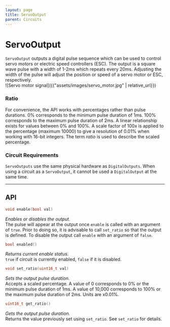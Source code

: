 ```yaml
---
layout: page
title: ServoOutput
parent: Circuits
---
```


# ServoOutput

`ServoOutput` outputs a digital pulse sequence which can be used to control servo motors or electric speed controllers (ESC). The output is a square wave pulse with a width of 1-2ms which repeats every 20ms. Adjusting the width of the pulse will adjust the position or speed of a servo motor or ESC, respectively.  
![Servo motor signal]({{"assets/images/servo_motor.jpg" | relative_url}})

### Ratio
For convenience, the API works with percentages rather than pulse durations. 0% corresponds to the minimum pulse duration of 1ms. 100% corresponds to the maximum pulse duration of 2ms. A linear relationship exists for values between 0% and 100%. A scale factor of 100x is applied to the percentage (maximum 10000) to give a resolution of 0.01% when working with 16-bit integers. The term *ratio* is used to describe the scaled percentage.

### Circuit Requirements
`ServoOutputs` use the same physical hardware as `DigitalOutputs`. When using a circuit as a `ServoOutput`, it cannot be used a `DigitalOutput` at the same time.

---

## API


```cpp
void enable(bool val)
```
*Enables or disables the output.*  
The pulse will appear at the output once `enable` is called with an argument of `true`. Prior to doing so, it is advisable to call `set_ratio` so that the output is defined. To disable the output call `enable` with an argument of `false`.

```cpp
bool enabled()
```
*Returns current enable status.*  
`true` if circuit is currently enabled, `false` if it is disabled.

```cpp
void set_ratio(uint16_t val)
```
*Sets the output pulse duration.*   
Accepts a scaled percentage. A value of 0 corresponds to 0% or the minimum pulse duration of 1ms. A value of 10,000 corresponds to 100% or the maximum pulse duration of 2ms. Units are x0.01%.

```cpp
uint16_t get_ratio()
```
*Gets the output pulse duration.*   
Returns the value previously set using `set_ratio`. See `set_ratio` for details.